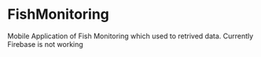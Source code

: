 # FishMonitoring
Mobile Application of Fish Monitoring which used to retrived data. Currently Firebase is not working
